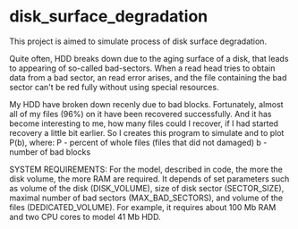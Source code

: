 # disk_surface_degradation

This project is aimed to simulate process of disk surface degradation.

Quite often, HDD breaks down due to the aging surface of a disk, that leads to appearing of so-called bad-sectors.
When a read head tries to obtain data from a bad sector, an read error arises, and the file containing the bad sector 
can't be red fully without using special resources.

My HDD have broken down recenly due to bad blocks. Fortunately, almost all of my files (96%) on it have been recovered successfully.
And it has become interesting to me, how many files could I recover, if I had started recovery a little bit earlier.
So I creates this program to simulate and to plot P(b), where:
  P - percent of whole files (files that did not damaged)
  b - number of bad blocks

SYSTEM REQUIREMENTS:
For the model, described in code, the more the disk volume, the more RAM are required.
It depends of set parameters such as volume of the disk (DISK_VOLUME), 
size of disk sector (SECTOR_SIZE), maximal number of bad sectors (MAX_BAD_SECTORS), 
and volume of the files (DEDICATED_VOLUME).
For example, it requires about 100 Mb RAM and two CPU cores to model 41 Mb HDD.
